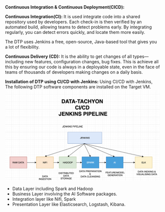 **Continuous Integration & Continuous Deployment(CICD):**

**Continuous Integration(CI):**
It is used integrate code into a shared repository used by developers. 
Each check-in is then verified by an automated build, allowing teams to detect problems early. 
By integrating regularly, you can detect errors quickly, and locate them more easily.

The DTP uses Jenkins a free, open-source, Java-based tool that gives you a lot of flexibility.

**Continuous Delivery (CD):**
It is the ability to get changes of all types—including new features, configuration changes, bug fixes. 
This is achieve all this by ensuring our code is always in a deployable state, 
 even in the face of teams of thousands of developers making changes on a daily basis.

**Installation of DTP using CI/CD with Jenkins:**
Using CI/CD with Jenkins, The following DTP software components are installed on the Target VM.
       ![Unlock Jenkins](/cicd/images/dtp-cicd-pipeline.png)
* Data Layer including Spark and Hadoop
* Business Layer involving the AI Software packages.
* Integration layer like Nifi, Spark
* Presentation Layer like  Elasticsearch, Logstash, Kibana.






 




